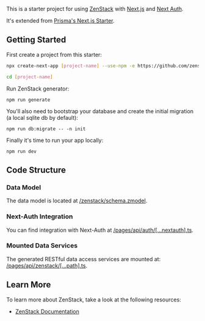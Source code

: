 This is a starter project for using [ZenStack](https://github.com/zenstackhq/zenstack) with [Next.js](https://nextjs.org/) and [Next Auth](https://next-auth.js.org/).

It's extended from [Prisma's Next.js Starter](https://github.com/prisma/prisma-examples/tree/latest/typescript/rest-nextjs-api-routes).

## Getting Started

First create a project from this starter:

```bash
npx create-next-app [project-name] --use-npm -e https://github.com/zenstackhq/nextjs-auth-starter

cd [project-name]
```

Run ZenStack generator:

```
npm run generate
```

You'll also need to bootstrap your database and create the initial migration (a local sqlite db by default):

```
npm run db:migrate -- -n init
```

Finally it's time to run your app locally:

```
npm run dev
```

## Code Structure

### Data Model

The data model is located at [/zenstack/schema.zmodel](zenstack/schema.zmodel).

### Next-Auth Integration

You can find integration with Next-Auth at [/pages/api/auth/[...nextauth].ts](pages/api/auth/[...nextauth].ts).

### Mounted Data Services

The generated RESTful data access services are mounted at: [/pages/api/zenstack/[...path].ts](pages/api/zenstack/[...path].ts).

## Learn More

To learn more about ZenStack, take a look at the following resources:

-   [ZenStack Documentation](https://github.com/zenstackhq/zenstack#readme)
